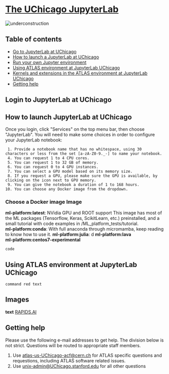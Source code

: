 # [The UChicago JupyterLab](link)

![underconstruction](../images/underconstruction.jpg)

## Table of contents
+ [Go to JupyterLab at UChicago](#login-to-jupyterlab-at-UChicago)
+ [How to launch a JupyterLab at UChicago](#how-to-launch-jupyterlab-at-UChicago)
+ [Run your own Jupyter environment](#run-your-own-jupyter-environment)
+ [Using ATLAS environment at JupyterLab UChicago](#using-atlas-environment-jupyter-at-uchicago)
+ [Kernels and extensions in the ATLAS environment at JupyterLab UChicago](#kernels-and-extensions-in-the-atlas-environment-at-uchicago)
+ [Getting help](#getting-help)

## Login to JupyterLab at UChicago


## How to launch JupyterLab at UChicago

Once you login, click "Services" on the top menu bar, then choose "JupyterLab". You will need to make some choices in order to configure your JupyterLab notebook:

	 1. Provide a notebook name that has no whitespace, using 30 characters or less from the set [a-zA-Z0-9._-] to name your notebook.
	 4. You can request 1 to 4 CPU cores.
	 5. You can request 1 to 32 GB of memory.
	 6. You can request 0 to 4 GPU instances.
	 7. You can select a GPU model based on its memory size.
	 8. If you request a GPU, please make sure the GPU is available, by clicking on the icon next to GPU memory.
	 9. You can give the notebook a duration of 1 to 168 hours.
    10. You can choose any Docker image from the dropdown. 

### Choose a Docker image  Image 
**ml-platform:latest**:  NVidia GPU and ROOT support  This image has most of the ML packages (Tensorflow, Keras, ScikitLearn, etc.) preinstalled, and a small tutorial with code examples in /ML_platform_tests/tutorial.  
**ml-platform:conda**:  With full anaconda through micromamba, keep reading to know how to use it. 
**ml-platform:julia**:  d
**ml-platform:lava**  
**ml-platform:centos7-experimental**  

~~~
code
~~~

## Using ATLAS environment at JupyterLab UChicago


`command red text`

## Images 



<b>text</b> 
[RAPIDS.AI](link)

## Getting help

Please use the following e-mail addresses to get help. The division below is not strict. Questions will be routed to appropriate staff members.
1. Use atlas-us-UChicago-acf@cern.ch for ATLAS specific questions and requestions, including ATLAS software related issues.
2. Use unix-admin@UChicago.stanford.edu for all other questions
